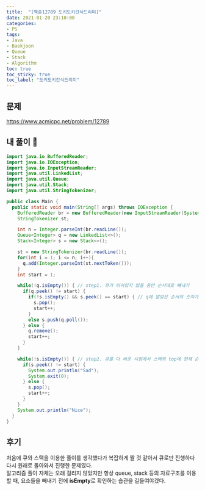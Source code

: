 ```yaml
---
title:  "[백준12789 도키도키간식드리미]"
date: 2021-01-20 23:10:00
categories:
- PS
tags:
- Java
- Baekjoon
- Queue
- Stack
- Algorithm
toc: true
toc_sticky: true
toc_label: "도키도키간식드리미"
---
```

## 문제

<https://www.acmicpc.net/problem/12789>

## 내 풀이 :notebook_with_decorative_cover:
```java
import java.io.BufferedReader;
import java.io.IOException;
import java.io.InputStreamReader;
import java.util.LinkedList;
import java.util.Queue;
import java.util.Stack;
import java.util.StringTokenizer;

public class Main {
  public static void main(String[] args) throws IOException {
    BufferedReader br = new BufferedReader(new InputStreamReader(System.in));
    StringTokenizer st;

    int n = Integer.parseInt(br.readLine());
    Queue<Integer> q = new LinkedList<>();
    Stack<Integer> s = new Stack<>();

    st = new StringTokenizer(br.readLine());
    for(int i = 1; i <= n; i++){
      q.add(Integer.parseInt(st.nextToken()));
    }
    int start = 1;

    while(!q.isEmpty()) { // step1. 큐가 비어있지 않을 동안 순서대로 빼내기
      if(q.peek() != start) {
        if(!s.isEmpty() && s.peek() == start) { // q에 알맞은 순서의 숫자가 없을 때, 스택 안에 있는지 확인, 있다면 빼내면서 비교값 증가
          s.pop();
          start++;
        }
        else s.push(q.poll());
      } else {
        q.remove();
        start++;
      }
    }

    while(!s.isEmpty()) { // step2. 큐를 다 비운 시점에서 스택의 top에 현재 순서에 맞는 숫자가 없다면 그 순서들은 실패했다는 걸 의미
      if(s.peek() != start) {
        System.out.println("Sad");
        System.exit(0);
      } else {
        s.pop();
        start++;
      }
    }
    System.out.println("Nice");
  }
}
```
## 후기
처음에 큐와 스택을 이용한 풀이를 생각했다가 복잡하게 짤 것 같아서 큐로만 진행하다 다시 원래로 돌아와서 진행한 문제였다.  
알고리즘 풀이 자체는 오래 걸리지 않았지만 항상 queue, stack 등의 자료구조를 이용할 때, 요소들을 빼내기 전에 **isEmpty**로 확인하는 습관을 길들여야겠다.